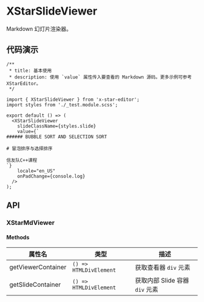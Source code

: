 # XStarSlideViewer

Markdown 幻灯片渲染器。

## 代码演示

```tsx
/**
 * title: 基本使用
 * description: 使用 `value` 属性传入要查看的 Markdown 源码。更多示例可参考 XStarEditor。
 */

import { XStarSlideViewer } from 'x-star-editor';
import styles from './_test.module.scss';

export default () => (
  <XStarSlideViewer
    slideClassName={styles.slide}
    value={`
###### BUBBLE SORT AND SELECTION SORT

# 冒泡排序与选择排序

信友队C++课程
`}
    locale="en_US"
    onPadChange={console.log}
  />
);
```

## API

### XStarMdViewer

<API id="XStarSlideViewer"></API>

#### Methods

| 属性名             | 类型                   | 描述                           |
| ------------------ | ---------------------- | ------------------------------ |
| getViewerContainer | `() => HTMLDivElement` | 获取查看器 `div` 元素          |
| getSlideContainer  | `() => HTMLDivElement` | 获取内部 Slide 容器 `div` 元素 |
